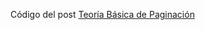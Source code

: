 Código del post [Teoría Básica de Paginación](http://edisontorres.wordpress.com/2012/10/30/teoria-basica-de-paginacion/)
